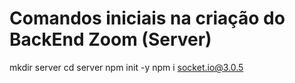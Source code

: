 # Comandos iniciais na criação do BackEnd Zoom (Server)
mkdir server
cd server 
npm init -y
npm i socket.io@3.0.5
